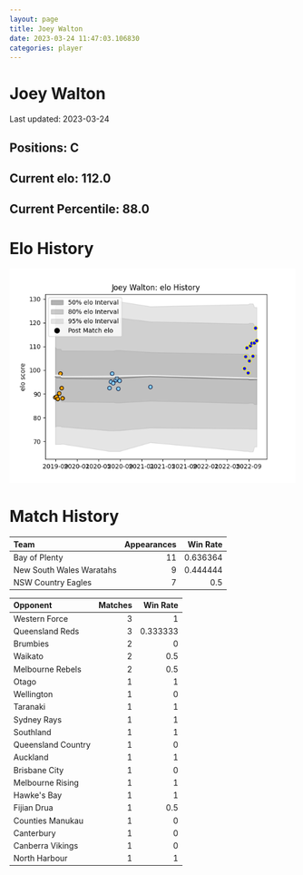 ```yaml
---  
layout: page  
title: Joey Walton  
date: 2023-03-24 11:47:03.106830  
categories: player  
---
```

# Joey Walton


Last updated: 2023-03-24
## Positions: C

## Current elo: 112.0

## Current Percentile: 88.0

# Elo History


![elo history](history_JoeyWalton.png)
# Match History


| Team                     |   Appearances |   Win Rate |
|:-------------------------|--------------:|-----------:|
| Bay of Plenty            |            11 |   0.636364 |
| New South Wales Waratahs |             9 |   0.444444 |
| NSW Country Eagles       |             7 |   0.5      |

| Opponent           |   Matches |   Win Rate |
|:-------------------|----------:|-----------:|
| Western Force      |         3 |   1        |
| Queensland Reds    |         3 |   0.333333 |
| Brumbies           |         2 |   0        |
| Waikato            |         2 |   0.5      |
| Melbourne Rebels   |         2 |   0.5      |
| Otago              |         1 |   1        |
| Wellington         |         1 |   0        |
| Taranaki           |         1 |   1        |
| Sydney Rays        |         1 |   1        |
| Southland          |         1 |   1        |
| Queensland Country |         1 |   0        |
| Auckland           |         1 |   1        |
| Brisbane City      |         1 |   0        |
| Melbourne Rising   |         1 |   1        |
| Hawke's Bay        |         1 |   1        |
| Fijian Drua        |         1 |   0.5      |
| Counties Manukau   |         1 |   0        |
| Canterbury         |         1 |   0        |
| Canberra Vikings   |         1 |   0        |
| North Harbour      |         1 |   1        |